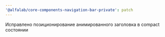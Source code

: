 ```yaml
---
'@alfalab/core-components-navigation-bar-private': patch
---
```


Исправлено позиционирование анимированного заголовка в compact состоянии
